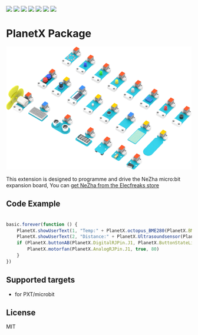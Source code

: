 ![](https://img.shields.io/badge/Plantfrom-Micro%3Abit-red) ![](https://img.shields.io/travis/com/elecfreaks/pxt-PlanetX) ![](https://img.shields.io/github/v/release/elecfreaks/pxt-PlanetX) ![](https://img.shields.io/github/last-commit/elecfreaks/pxt-PlanetX) ![](https://img.shields.io/github/languages/top/elecfreaks/pxt-PlanetX) ![](https://img.shields.io/github/issues/elecfreaks/pxt-PlanetX) ![](https://img.shields.io/github/license/elecfreaks/pxt-PlanetX) 

# PlanetX Package

![](/PlanetX.png/)

This extension is designed to programme and drive the NeZha micro:bit expansion board, You can [get NeZha from the Elecfreaks store](https://www.elecfreaks.com/store/nezha-breakout-board-for-micro-bit.html)

## Code Example
```JavaScript

basic.forever(function () {
    PlanetX.showUserText(1, "Temp:" + PlanetX.octopus_BME280(PlanetX.BME280_state.BME280_temperature_C))
    PlanetX.showUserText(2, "Distance:" + PlanetX.Ultrasoundsensor(PlanetX.DigitalRJPin.J1, PlanetX.Distance_Unit_List.Distance_Unit_cm))
    if (PlanetX.buttonAB(PlanetX.DigitalRJPin.J1, PlanetX.ButtonStateList.A)) {
        PlanetX.motorfan(PlanetX.AnalogRJPin.J1, true, 80)
    }
})


```
## Supported targets

* for PXT/microbit

## License
MIT

